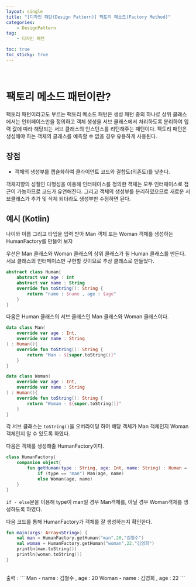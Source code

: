 ```yaml
---
layout: single
title: "[디자인 패턴(Design Pattern)] 팩토리 메소드(Factory Method)"
categories: 
    - DesignPattern
tag:
    - 디자인 패턴

toc: true
toc_sticky: true
---
```


<br>

# 팩토리 메소드 패턴이란?
팩토리 패턴이라고도 부르는 팩토리 메소드 패턴은 생성 패턴 중의 하나로 상위 클래스에서는 인터페이스만을 정의하고 객체 생성을 서브 클래스에서 처리하도록 분리하여 입력 값에 따라 해당되는 서브 클래스의 인스턴스를 리턴해주는 패턴이다. 팩토리 패턴은 생성해야 하는 객체의 클래스를 예측할 수 없을 경우 유용하게 사용된다.

## 장점
- 객체의 생성부를 캡슐화하여 클라이언트 코드와 결합도(의존도)를 낮춘다.

객체지향의 성질인 다형성을 이용해 인터페이스를 정의한 걕체는 모두 인터페이스로 접근이 가능하므로 코드가 유연해진다.
그리고 객체의 생성부를 분리하였으므로 새로운 서브클래스가 추가 및 삭제 되더라도 생성부만 수정하면 된다.

## 예시 (Kotlin)
나이와 이름 그리고 타입을 입력 받아 Man 객체 또는 Woman 객체를 생성하는 HumanFactory를 만들어 보자

우선은 Man 클래스와 Woman 클래스의 상위 클래스가 될 Human 클래스를 만든다. 서브 클래스의 인터페이스만 구현할 것이므로 추상 클래스로 만들었다.

```kotlin
abstract class Human{
    abstract var age : Int
    abstract var name : String
    override fun toString(): String {
        return "name : $name , age : $age"
    }
}
```

다음은 Human 클래스의 서브 클래스인 Man 클래스와 Woman 클래스이다.

```kotlin
data class Man(
    override var age : Int,
    override var name : String
) : Human(){
    override fun toString(): String {
        return "Man - ${super.toString()}"
    }
}
```
```kotlin
data class Woman(
    override var age : Int,
    override var name : String
) : Human(){
    override fun toString(): String {
        return "Woman - ${super.toString()}"
    }
}
```
각 서브 클래스는 `toString()`을 오버라이딩 하여 해당 객체가 Man 객체인지 Woman 객체인지 알 수 있도록 하였다.

다음은 객체를 생성해줄 HumanFactory이다.
```kotlin
class HumanFactory{
    companion object{
        fun getHuman(type : String, age: Int, name: String) : Human =
            if (type == "man") Man(age, name)
            else Woman(age, name)
    }
}
```
`if - else`문을 이용해 type이 man일 경우 Man객체를, 아닐 경우 Woman객체를 생성하도록 하였다.

다음 코드를 통해 HumanFactory가 객체를 잘 생성하는지 확인한다.

```kotlin
fun main(args: Array<String>) {
    val man = HumanFactory.getHuman("man",20,"김철수")
    val woman = HumanFactory.getHuman("woman",22,"김영희")
    println(man.toString())
    println(woman.toString())
}
```
<br>
출력 : 
```
Man - name : 김철수 , age : 20
Woman - name : 김영희 , age : 22
```